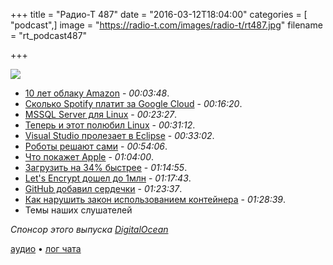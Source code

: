 +++
title = "Радио-Т 487"
date = "2016-03-12T18:04:00"
categories = [ "podcast",]
image = "https://radio-t.com/images/radio-t/rt487.jpg"
filename = "rt_podcast487"

+++

![](https://radio-t.com/images/radio-t/rt487.jpg)

- [10 лет облаку Amazon](http://fortune.com/2016/03/11/amazon-cloud-turns-10/) - *00:03:48*.
- [Сколько Spotify платит за Google Cloud](https://medium.com/@davidmytton/how-much-is-spotify-paying-google-cloud-ebb3bf180f15) - *00:16:20*.
- [MSSQL Server для Linux](http://blogs.microsoft.com/blog/2016/03/07/announcing-sql-server-on-linux/) - *00:23:27*.
- [Теперь и этот полюбил Linux](http://www.zdnet.com/article/ballmer-i-may-have-called-linux-a-cancer-but-now-i-love-it/) - *00:31:12*.
- [Visual Studio пролезает в Eclipse](http://www.zdnet.com/article/microsoft-integrates-visual-studio-with-open-source-eclipse-ide/) - *00:33:02*.
- [Роботы решают сами](http://www.nbcnews.com/tech/tech-news/amazon-s-alexa-went-bonkers-reset-user-s-thermostat-n536651) - *00:54:06*.
- [Что покажет Apple](http://mashable.com/2016/03/11/apple-iphone-se-faq/) - *01:04:00*.
- [Загрузить на 34% быстрее](http://mashable.com/2016/03/09/mit-faster-web-pages/) - *01:14:55*.
- [Let's Encrypt дошел до 1млн](https://www.eff.org/deeplinks/2016/03/lets-encrypt-has-issued-million-certificates) - *01:17:43*.
- [GitHub добавил сердечки](https://github.com/blog/2119-add-reactions-to-pull-requests-issues-and-comments) - *01:23:37*.
- [Как нарушить закон использованием контейнера](http://blog.takipi.com/running-java-on-docker-youre-breaking-the-law/) - *01:28:39*.
- Темы наших слушателей

_Спонсор этого выпуска [DigitalOcean](https://www.digitalocean.com)_

[аудио](https://cdn.radio-t.com/rt_podcast487.mp3) • [лог чата](http://chat.radio-t.com/logs/radio-t-487.html)
<audio src="https://cdn.radio-t.com/rt_podcast487.mp3" preload="none"></audio>

